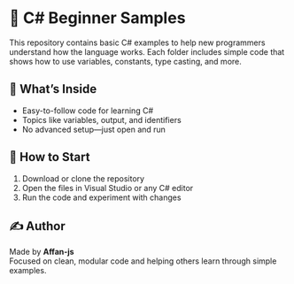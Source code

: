 # 🧪 C# Beginner Samples

This repository contains basic C# examples to help new programmers understand how the language works. Each folder includes simple code that shows how to use variables, constants, type casting, and more.

## 📌 What’s Inside

- Easy-to-follow code for learning C#
- Topics like variables, output, and identifiers
- No advanced setup—just open and run

## 🚀 How to Start

1. Download or clone the repository
2. Open the files in Visual Studio or any C# editor
3. Run the code and experiment with changes

## ✍️ Author

Made by **Affan-js**  
Focused on clean, modular code and helping others learn through simple examples.
